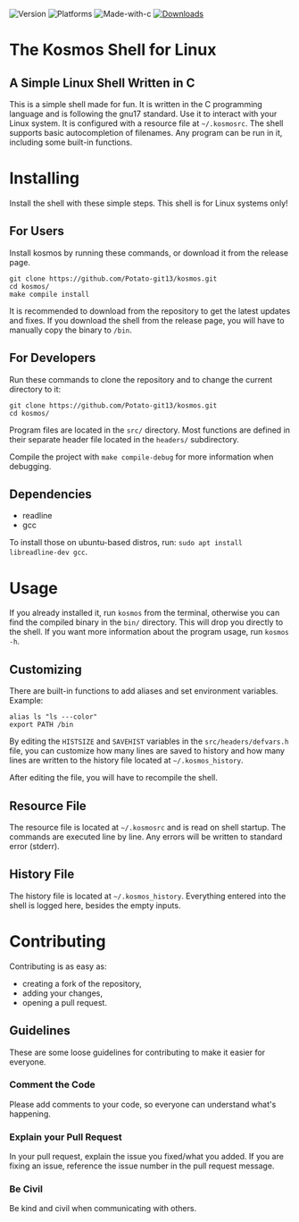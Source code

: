 ![Version](https://img.shields.io/github/v/release/Potato-git13/kosmos?include_prereleases)
![Platforms](https://img.shields.io/badge/platforms-linux-brightgreen)
![Made-with-c](https://img.shields.io/badge/made%20with-C-red)
[![Downloads](https://img.shields.io/github/downloads/potato-git13/kosmos/total.svg?maxAge=2592001)](https://github.com/potato-git13/kosmos/releases/)

# The Kosmos Shell for Linux

## A Simple Linux Shell Written in C

This is a simple shell made for fun. It is written in the C programming language and is following the gnu17 standard. Use it to interact with your Linux system. It is configured with a resource file at ```~/.kosmosrc```. The shell supports basic autocompletion of filenames. Any program can be run in it, including some built-in functions.

# Installing

Install the shell with these simple steps. This shell is for Linux systems only!
## For Users

Install kosmos by running these commands, or download it from the release page.
```
git clone https://github.com/Potato-git13/kosmos.git
cd kosmos/
make compile install
```
It is recommended to download from the repository to get the latest updates and fixes. If you download the shell from the release page, you will have to manually copy the binary to ```/bin```.

## For Developers

Run these commands to clone the repository and to change the current directory to it:
```
git clone https://github.com/Potato-git13/kosmos.git
cd kosmos/
```
Program files are located in the ```src/``` directory. Most functions are defined in their separate header file located in the ```headers/``` subdirectory.

Compile the project with ```make compile-debug``` for more information when debugging.

## Dependencies

- readline
- gcc

To install those on ubuntu-based distros, run: ```sudo apt install libreadline-dev gcc```.

# Usage

If you already installed it, run ```kosmos``` from the terminal, otherwise you can find the compiled binary in the ```bin/``` directory. This will drop you directly to the shell. If you want more information about the program usage, run ```kosmos -h```.

## Customizing

There are built-in functions to add aliases and set environment variables. Example:

```
alias ls "ls ---color"
export PATH /bin
```

By editing the ```HISTSIZE``` and ```SAVEHIST``` variables in the ```src/headers/defvars.h``` file, you can customize how many lines are saved to history and how many lines are written to the history file located at ```~/.kosmos_history```.

After editing the file, you will have to recompile the shell.

## Resource File

The resource file is located at ```~/.kosmosrc``` and is read on shell startup. The commands are executed line by line. Any errors will be written to standard error (stderr).

## History File

The history file is located at ```~/.kosmos_history```. Everything entered into the shell is logged here, besides the empty inputs.

# Contributing

Contributing is as easy as:
- creating a fork of the repository,
- adding your changes,
- opening a pull request.

## Guidelines

These are some loose guidelines for contributing to make it easier for everyone.

### Comment the Code

Please add comments to your code, so everyone can understand what's happening.

### Explain your Pull Request

In your pull request, explain the issue you fixed/what you added. If you are fixing an issue, reference the issue number in the pull request message.

### Be Civil

Be kind and civil when communicating with others.